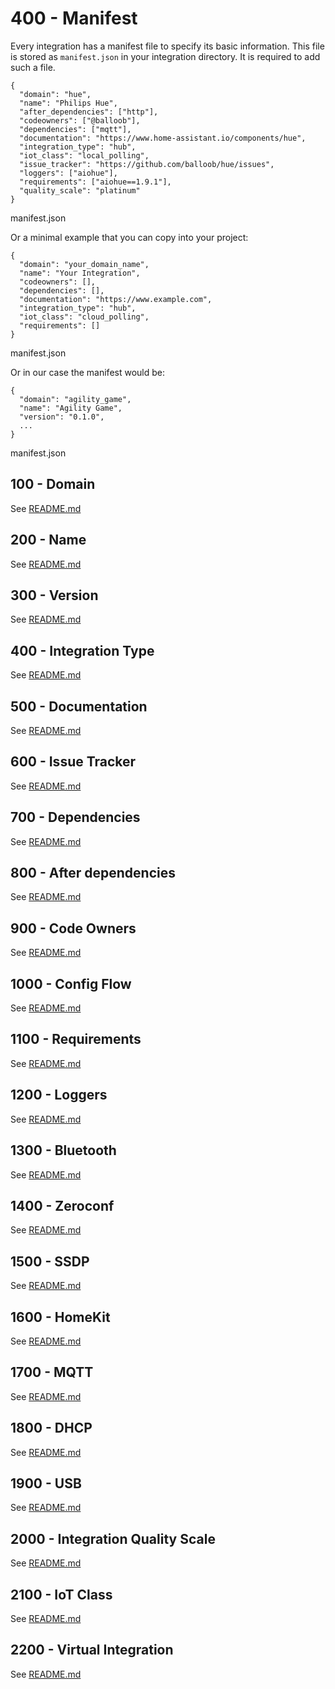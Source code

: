 # 400 - Manifest

Every integration has a manifest file to specify its basic information. This file is stored as ```manifest.json``` in your integration directory. It is required to add such a file.

```
{
  "domain": "hue",
  "name": "Philips Hue",
  "after_dependencies": ["http"],
  "codeowners": ["@balloob"],
  "dependencies": ["mqtt"],
  "documentation": "https://www.home-assistant.io/components/hue",
  "integration_type": "hub",
  "iot_class": "local_polling",
  "issue_tracker": "https://github.com/balloob/hue/issues",
  "loggers": ["aiohue"],
  "requirements": ["aiohue==1.9.1"],
  "quality_scale": "platinum"
}
```
manifest.json

Or a minimal example that you can copy into your project:

```
{
  "domain": "your_domain_name",
  "name": "Your Integration",
  "codeowners": [],
  "dependencies": [],
  "documentation": "https://www.example.com",
  "integration_type": "hub",
  "iot_class": "cloud_polling",
  "requirements": []
}
```
manifest.json

Or in our case the manifest would be:

```
{
  "domain": "agility_game",
  "name": "Agility Game",
  "version": "0.1.0",
  ...
}
```
manifest.json

## 100 - Domain

See [README.md](./100/README.md)

## 200 - Name

See [README.md](./200/README.md)

## 300 - Version

See [README.md](./300/README.md)

## 400 - Integration Type

See [README.md](./400/README.md)

## 500 - Documentation

See [README.md](./500/README.md)

## 600 - Issue Tracker

See [README.md](./600/README.md)

## 700 - Dependencies

See [README.md](./700/README.md)

## 800 - After dependencies

See [README.md](./800/README.md)

## 900 - Code Owners

See [README.md](./900/README.md)

## 1000 - Config Flow

See [README.md](./1000/README.md)

## 1100 - Requirements

See [README.md](./1100/README.md)

## 1200 - Loggers

See [README.md](./1200/README.md)

## 1300 - Bluetooth

See [README.md](./1300/README.md)

## 1400 - Zeroconf

See [README.md](./1400/README.md)

## 1500 - SSDP

See [README.md](./1500/README.md)

## 1600 - HomeKit

See [README.md](./1600/README.md)

## 1700 - MQTT

See [README.md](./1700/README.md)

## 1800 - DHCP

See [README.md](./1800/README.md)

## 1900 - USB

See [README.md](./1900/README.md)

## 2000 - Integration Quality Scale

See [README.md](./2000/README.md)

## 2100 - IoT Class

See [README.md](./2100/README.md)

## 2200 - Virtual Integration

See [README.md](./2200/README.md)
